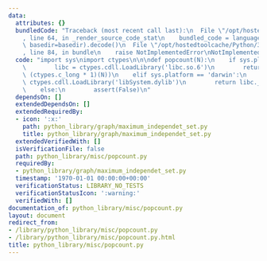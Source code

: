 ```yaml
---
data:
  attributes: {}
  bundledCode: "Traceback (most recent call last):\n  File \"/opt/hostedtoolcache/Python/3.8.5/x64/lib/python3.8/site-packages/onlinejudge_verify/documentation/build.py\"\
    , line 64, in _render_source_code_stat\n    bundled_code = language.bundle(stat.path,\
    \ basedir=basedir).decode()\n  File \"/opt/hostedtoolcache/Python/3.8.5/x64/lib/python3.8/site-packages/onlinejudge_verify/languages/python.py\"\
    , line 84, in bundle\n    raise NotImplementedError\nNotImplementedError\n"
  code: "import sys\nimport ctypes\n\n\ndef popcount(N):\n    if sys.platform.startswith('linux'):\n\
    \        libc = ctypes.cdll.LoadLibrary('libc.so.6')\n        return libc.__sched_cpucount(ctypes.sizeof(ctypes.c_long),\
    \ (ctypes.c_long * 1)(N))\n    elif sys.platform == 'darwin':\n        libc =\
    \ ctypes.cdll.LoadLibrary('libSystem.dylib')\n        return libc.__popcountdi2(N)\n\
    \    else:\n        assert(False)\n"
  dependsOn: []
  extendedDependsOn: []
  extendedRequiredBy:
  - icon: ':x:'
    path: python_library/graph/maximum_independet_set.py
    title: python_library/graph/maximum_independet_set.py
  extendedVerifiedWith: []
  isVerificationFile: false
  path: python_library/misc/popcount.py
  requiredBy:
  - python_library/graph/maximum_independet_set.py
  timestamp: '1970-01-01 00:00:00+00:00'
  verificationStatus: LIBRARY_NO_TESTS
  verificationStatusIcon: ':warning:'
  verifiedWith: []
documentation_of: python_library/misc/popcount.py
layout: document
redirect_from:
- /library/python_library/misc/popcount.py
- /library/python_library/misc/popcount.py.html
title: python_library/misc/popcount.py
---
```

